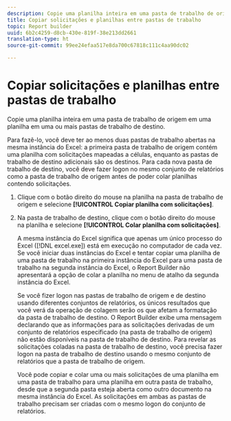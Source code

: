 ```yaml
---
description: Copie uma planilha inteira em uma pasta de trabalho de origem em uma planilha em uma ou mais pastas de trabalho de destino.
title: Copiar solicitações e planilhas entre pastas de trabalho
topic: Report builder
uuid: 6b2c4259-d8cb-430e-819f-38e213dd2661
translation-type: ht
source-git-commit: 99ee24efaa517e8da700c67818c111c4aa90dc02

---
```



# Copiar solicitações e planilhas entre pastas de trabalho

Copie uma planilha inteira em uma pasta de trabalho de origem em uma planilha em uma ou mais pastas de trabalho de destino.

Para fazê-lo, você deve ter ao menos duas pastas de trabalho abertas na mesma instância do Excel: a primeira pasta de trabalho de origem contém uma planilha com solicitações mapeadas a células, enquanto as pastas de trabalho de destino adicionais são os destinos. Para cada nova pasta de trabalho de destino, você deve fazer logon no mesmo conjunto de relatórios como a pasta de trabalho de origem antes de poder colar planilhas contendo solicitações.
1. Clique com o botão direito do mouse na planilha na pasta de trabalho de origem e selecione **[!UICONTROL Copiar planilha com solicitações]**.
1. Na pasta de trabalho de destino, clique com o botão direito do mouse na planilha e selecione **[!UICONTROL Colar planilha com solicitações]**.

   A mesma instância do Excel significa que apenas um único processo do Excel ([!DNL excel.exe]) está em execução no computador de cada vez. Se você iniciar duas instâncias do Excel e tentar copiar uma planilha de uma pasta de trabalho na primeira instância do Excel para uma pasta de trabalho na segunda instância do Excel, o Report Builder não apresentará a opção de colar a planilha no menu de atalho da segunda instância do Excel.

   Se você fizer logon nas pastas de trabalho de origem e de destino usando diferentes conjuntos de relatórios, os únicos resultados que você verá da operação de colagem serão os que afetam a formatação da pasta de trabalho de destino. O Report Builder exibe uma mensagem declarando que as informações para as solicitações derivadas de um conjunto de relatórios especificado (na pasta de trabalho de origem) não estão disponíveis na pasta de trabalho de destino. Para revelar as solicitações coladas na pasta de trabalho de destino, você precisa fazer logon na pasta de trabalho de destino usando o mesmo conjunto de relatórios que a pasta de trabalho de origem.

   Você pode copiar e colar uma ou mais solicitações de uma planilha em uma pasta de trabalho para uma planilha em outra pasta de trabalho, desde que a segunda pasta esteja aberta como outro documento na mesma instância do Excel. As solicitações em ambas as pastas de trabalho precisam ser criadas com o mesmo logon do conjunto de relatórios.
